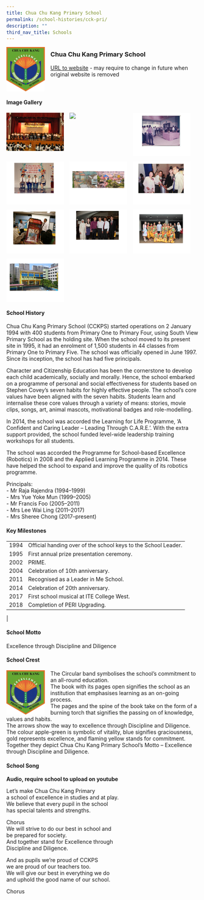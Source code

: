 ```yaml
---
title: Chua Chu Kang Primary School
permalink: /school-histories/cck-pri/
description: ""
third_nav_title: Schools
---
```

<img src="/images/cckpri1.png" style="width:20%;margin-right:15px;" align = "left">

### **Chua Chu Kang Primary School**
[URL to website](https://chuachukangpri.moe.edu.sg/) - may require to change in future when original website is removed

<br clear="left">

#### **Image Gallery**

<p><a href="https://staging.d1yxymztqoj7qn.amplifyapp.com/images/cckpri2.jpg">  
<img src="/images/cckpri2.jpg" style="width:30%;margin-right:15px;" align = "left">
</a></p>

<p><a href="https://staging.d1yxymztqoj7qn.amplifyapp.com/images/cckpri3.jpg">  
<img src="/images/cckpri3.jpg" style="width:30%;margin-right:15px;" align = "left">
</a></p>

<p><a href="https://staging.d1yxymztqoj7qn.amplifyapp.com/images/cckpri4.jpg">  
<img src="/images/cckpri4.jpg" style="width:30%;margin-right:15px;" align = "left">
</a></p>

<br clear="left">

<p><a href="https://staging.d1yxymztqoj7qn.amplifyapp.com/images/cckpri5.jpg">  
<img src="/images/cckpri5.jpg" style="width:30%;margin-right:15px;" align = "left">
</a></p>

<p><a href="https://staging.d1yxymztqoj7qn.amplifyapp.com/images/cckpri6.jpg">  
<img src="/images/cckpri6.jpg" style="width:30%;margin-right:15px;" align = "left">
</a></p>

<p><a href="https://staging.d1yxymztqoj7qn.amplifyapp.com/images/cckpri7.jpg">  
<img src="/images/cckpri7.jpg" style="width:30%;margin-right:15px;" align = "left">
</a></p>

<br clear="left">


<p><a href="https://staging.d1yxymztqoj7qn.amplifyapp.com/images/cckpri8.jpg">  
<img src="/images/cckpri8.jpg" style="width:30%;margin-right:15px;" align = "left">
</a></p>

<p><a href="https://staging.d1yxymztqoj7qn.amplifyapp.com/images/cckpri9.jpg">  
<img src="/images/cckpri9.jpg" style="width:30%;margin-right:15px;" align = "left">
</a></p>

<p><a href="https://staging.d1yxymztqoj7qn.amplifyapp.com/images/cckpri10.jpg">  
<img src="/images/cckpri10.jpg" style="width:30%;margin-right:15px;" align = "left">
</a></p>

<br clear="left">

<p><a href="https://staging.d1yxymztqoj7qn.amplifyapp.com/images/cckpri11.jpg">  
<img src="/images/cckpri11.jpg" style="width:30%;margin-right:15px;" align = "left">
</a></p>

<br clear="left">

#### **School History**
Chua Chu Kang Primary School (CCKPS) started operations on 2 January 1994 with 400 students from Primary One to Primary Four, using South View Primary School as the holding site. When the school moved to its present site in 1995, it had an enrolment of 1,500 students in 44 classes from Primary One to Primary Five. The school was officially opened in June 1997. Since its inception, the school has had five principals.

Character and Citizenship Education has been the cornerstone to develop each child academically, socially and morally. Hence, the school embarked on a programme of personal and social effectiveness for students based on Stephen Covey’s seven habits for highly effective people. The school’s core values have been aligned with the seven habits. Students learn and internalise these core values through a variety of means: stories, movie clips, songs, art, animal mascots, motivational badges and role-modelling.

In 2014, the school was accorded the Learning for Life Programme, ‘A Confident and Caring Leader – Leading Through C.A.R.E.’. With the extra support provided, the school funded level-wide leadership training workshops for all students.

The school was accorded the Programme for School-based Excellence (Robotics) in 2008 and the Applied Learning Programme in 2014. These have helped the school to expand and improve the quality of its robotics programme.

Principals:<br>
\- Mr Raja Rajendra (1994–1999)<br>
\- Mrs Yue Yoke Mun (1999–2005)<br>
\- Mr Francis Foo (2005–2011)<br>
\- Mrs Lee Wai Ling (2011–2017)<br>
\- Mrs Sheree Chong (2017–present)

#### **Key Milestones**

|  |  |
|:---:|---|
| 1994 | Official handing over of the school keys to the School Leader. |
| 1995 | First annual prize presentation ceremony. |
| 2002 | PRIME. |
| 2004 | Celebration of 10th anniversary. |
| 2011 | Recognised as a Leader in Me School. |
| 2014 | Celebration of 20th anniversary. |
| 2017 | First school musical at ITE College West. |
| 2018 | Completion of PERI Upgrading. |
|

#### **School Motto**
Excellence through Discipline and Diligence

#### **School Crest**
<img src="/images/cckpri1.png" style="width:20%;margin-right:15px;" align = "left">

The Circular band symbolises the school’s commitment to an all-round education.<br>
The book with its pages open signifies the school as an institution that emphasises learning as an on-going process.<br>
The pages and the spine of the book take on the form of a burning torch that signifies the passing on of knowledge, values and habits.<br>
The arrows show the way to excellence through Discipline and Diligence.<br>
The colour apple-green is symbolic of vitality, blue signifies graciousness, gold represents excellence, and flaming yellow stands for commitment.<br>
Together they depict Chua Chu Kang Primary School’s Motto – Excellence through Discipline and Diligence.

#### **School Song**
**Audio, require school to upload on youtube**

Let’s make Chua Chu Kang Primary<br>
a school of excellence in studies and at play.<br>
We believe that every pupil in the school<br>
has special talents and strengths.

Chorus<br>
We will strive to do our best in school and<br>
be prepared for society.<br>
And together stand for Excellence through<br>
Discipline and Diligence.

And as pupils we’re proud of CCKPS<br>
we are proud of our teachers too.<br>
We will give our best in everything we do<br>
and uphold the good name of our school.

Chorus
